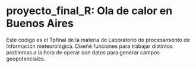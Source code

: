 # proyecto_final_R: Ola de calor en Buenos Aires

Este código es el Tpfinal de la materia de Laboratorio de procesamiento de Información meteorológica. Diseñé funciones para trabajar distintos problemas a la hora de operar con datos para generar campos geopotenciales.
